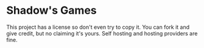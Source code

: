 # Shadow's Games
This project has a license so don't even try to copy it. You can fork it and give credit, but no claiming it's yours. Self hosting and hosting providers are fine.
